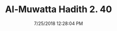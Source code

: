 ---
title        : "Al-Muwatta Hadith 2. 40"
date         : 7/25/2018 12:28:04 PM
draft        : false
type         : "hadith"
layout       : "hadith"
BookCode     : "AMH"
VolumeNumber : "2"
HadithNumber : "40"
categories  :  ["Purity - Wiping the Head and Ears"]
---
